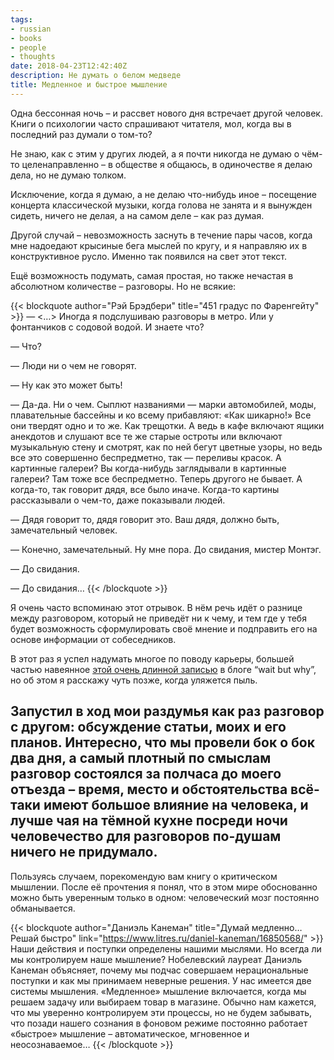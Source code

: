 ```yaml
---
tags:
- russian
- books
- people
- thoughts
date: 2018-04-23T12:42:40Z
description: Не думать о белом медведе
title: Медленное и быстрое мышление
---
```


Одна бессонная ночь – и рассвет нового дня встречает другой человек. Книги о психологии часто спрашивают читателя, мол, когда вы в последний раз думали о том-то?

Не знаю, как с этим у других людей, а я почти никогда не думаю о чём-то целенаправленно – в обществе я общаюсь, в одиночестве я делаю дела, но не думаю толком.

<!--more-->

Исключение, когда я думаю, а не делаю что-нибудь иное – посещение концерта классической музыки, когда голова не занята и я вынужден сидеть, ничего не делая, а на самом деле – как раз думая.

Другой случай – невозможность заснуть в течение пары часов, когда мне надоедают крысиные бега мыслей по кругу, и я направляю их в конструктивное русло. Именно так появился на свет этот текст.

Ещё возможность подумать, самая простая, но также нечастая в абсолютном количестве – разговоры. Но не всякие:

{{< blockquote author="Рэй Брэдбери" title="451 градус по Фаренгейту" >}}
— <…> Иногда я подслушиваю разговоры в метро. Или у фонтанчиков с содовой водой. И знаете что?

— Что?

— Люди ни о чем не говорят.

— Ну как это может быть!

— Да-да. Ни о чем. Сыплют названиями — марки автомобилей, моды, плавательные бассейны и ко всему прибавляют: «Как шикарно!» Все они твердят одно и то же. Как трещотки. А ведь в кафе включают ящики анекдотов и слушают все те же старые остроты или включают музыкальную стену и смотрят, как по ней бегут цветные узоры, но ведь все это совершенно беспредметно, так — переливы красок. А картинные галереи? Вы когда-нибудь заглядывали в картинные галереи? Там тоже все беспредметно. Теперь другого не бывает. А когда-то, так говорит дядя, все было иначе. Когда-то картины рассказывали о чем-то, даже показывали людей.

— Дядя говорит то, дядя говорит это. Ваш дядя, должно быть, замечательный человек.

— Конечно, замечательный. Ну мне пора. До свидания, мистер Монтэг.

— До свидания.

— До свидания…
{{< /blockquote >}}

Я очень часто вспоминаю этот отрывок. В нём речь идёт о разнице между разговором, который не приведёт ни к чему, и тем где у тебя будет возможность сформулировать своё мнение и подправить его на основе информации от собеседников.

В этот раз я успел надумать многое по поводу карьеры, большей частью навеянное [этой очень длинной записью](https://waitbutwhy.com/2018/04/picking-career.html) в блоге “wait but why”, но об этом я расскажу чуть позже, когда уляжется пыль.

Запустил в ход мои раздумья как раз разговор с другом: обсуждение статьи, моих и его планов. Интересно, что мы провели бок о бок два дня, а самый плотный по смыслам разговор состоялся за полчаса до моего отъезда – время, место и обстоятельства всё-таки имеют большое влияние на человека, и лучше чая на тёмной кухне посреди ночи человечество для разговоров по-душам ничего не придумало.
---

Пользуясь случаем, порекомендую вам книгу о критическом мышлении. После её прочтения я понял, что в этом мире обоснованно можно быть уверенным только в одном: человеческий мозг постоянно обманывается.


{{< blockquote author="Даниэль Канеман" title="Думай медленно… Решай быстро" link="https://www.litres.ru/daniel-kaneman/16850568/" >}}
Наши действия и поступки определены нашими мыслями. Но всегда ли мы контролируем наше мышление? Нобелевский лауреат Даниэль Канеман объясняет, почему мы подчас совершаем нерациональные поступки и как мы принимаем неверные решения. У нас имеется две системы мышления. «Медленное» мышление включается, когда мы решаем задачу или выбираем товар в магазине. Обычно нам кажется, что мы уверенно контролируем эти процессы, но не будем забывать, что позади нашего сознания в фоновом режиме постоянно работает «быстрое» мышление – автоматическое, мгновенное и неосознаваемое…
{{< /blockquote >}}
